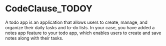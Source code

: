 # CodeClause_TODOY
 A todo app is an application that allows users to create, manage, and organize their daily tasks and to-do lists. In your case, you have added a notes app feature to your todo app, which enables users to create and save notes along with their tasks.
